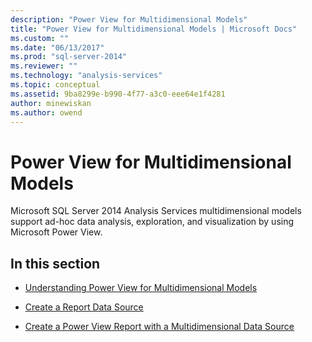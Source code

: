 ```yaml
---
description: "Power View for Multidimensional Models"
title: "Power View for Multidimensional Models | Microsoft Docs"
ms.custom: ""
ms.date: "06/13/2017"
ms.prod: "sql-server-2014"
ms.reviewer: ""
ms.technology: "analysis-services"
ms.topic: conceptual
ms.assetid: 9ba8299e-b990-4f77-a3c0-eee64e1f4281
author: minewiskan
ms.author: owend
---
```

# Power View for Multidimensional Models
  Microsoft SQL Server 2014 Analysis Services multidimensional models support ad-hoc data analysis, exploration, and visualization by using Microsoft Power View.  
  
## In this section  
  
-   [Understanding Power View for Multidimensional Models](power-view-for-multidimensional-models.md)  
  
-   [Create a Report Data Source](create-a-report-data-source.md)  
  
-   [Create a Power View Report with a Multidimensional Data Source](create-a-power-view-report-with-a-multidimensional-data-source.md)  
  
  
